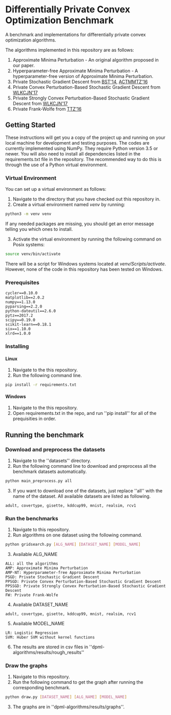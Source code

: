 # Differentially Private Convex Optimization Benchmark

A benchmark and implementations for differentially private convex optimization algorithms.

The algorithms implemented in this repository are as follows:
1. Approximate Minima Perturbation - An original algorithm proposed in our paper.
2. Hyperparameter-free Approximate Minima Perturbation - A hyperparameter-free version of Approximate Minima Perturbation.
3. Private Stochastic Gradient Descent from [BST'14](https://arxiv.org/abs/1405.7085), [ACTMMTZ'16](https://arxiv.org/pdf/1607.00133.pdf)
4. Private Convex Perturbation-Based Stochastic Gradient Descent from [WLKCJN'17](https://arxiv.org/pdf/1606.04722.pdf)
5. Private Strongly Convex Perturbation-Based Stochastic Gradient Descent from [WLKCJN'17](https://arxiv.org/pdf/1606.04722.pdf)
6. Private Frank-Wolfe from [TTZ'16](https://arxiv.org/pdf/1411.5417.pdf)

## Getting Started

These instructions will get you a copy of the project up and running on your local machine for development and testing purposes. The codes are currently implemented using NumPy. They require Python version 3.5 or newer. You will also need to install all dependencies listed in the requirements.txt file in the repository. The recommended way to do this is through the use of a Python virtual environment.

### Virtual Environment

You can set up a virtual environment as follows:

1. Navigate to the directory that you have checked out this repository in.
2. Create a virtual environment named *venv* by running:
```bash
python3 -m venv venv
```
If any needed packages are missing, you should get an error message telling you which ones to install.

3. Activate the virtual environment by running the following command on Posix systems:
```bash
source venv/bin/activate
```
There will be a script for Windows systems located at *venv/Scripts/activate*. However, none of the code in this repository has been tested on Windows.

### Prerequisites

```
cycler==0.10.0
matplotlib==2.0.2
numpy==1.13.0
pyparsing==2.2.0
python-dateutil==2.6.0
pytz==2017.2
scipy==0.19.0
scikit-learn==0.18.1
six==1.10.0
xlrd==1.0.0
```

### Installing

#### Linux

1. Navigate to the this repository.
2. Run the following command line.

```bash
pip install -r requirements.txt
```

#### Windows

1. Navigate to the this repository.
2. Open requirements.txt in the repo, and run ''pip install'' for all of the prequisities in order.

## Running the benchmark

### Download and preprocess the datasets

1. Navigate to the ''datasets'' directory.
2. Run the following command line to download and preprocess all the benchmark datasets automatically.
```bash
python main_preprocess.py all
```
3. If you want to download one of the datasets, just replace ''all'' with the name of the dataset. All available datasets are listed as following.
```
adult, covertype, gisette, kddcup99, mnist, realsim, rcv1
```

### Run the benchmarks

1. Navigate to this repository.
2. Run algorithms on one dataset using the following command.

```bash
python gridsearch.py [ALG_NAME] [DATASET_NAME] [MODEL_NAME]
```

3. Available ALG_NAME
```
ALL: all the algorithms
AMP: Approximate Minima Perturbation
AMP-NT: Hyperparameter-free Approximate Minima Perturbation
PSGD: Private Stochastic Gradient Descent
PPSGD: Private Convex Perturbation-Based Stochastic Gradient Descent
PPSSGD: Private Strongly Convex Perturbation-Based Stochastic Gradient Descent
FW: Private Frank-Wolfe
```

4. Available DATASET_NAME
```
adult, covertype, gisette, kddcup99, mnist, realsim, rcv1
```
5. Available MODEL_NAME
```
LR: Logistic Regression
SVM: Huber SVM without kernel functions
```
6. The results are stored in csv files in ''dpml-algorithms/results/rough_results''

### Draw the graphs

1. Navigate to this repository.
2. Run the following command to get the graph after running the corresponding benchmark.
```bash
python draw.py [DATASET_NAME] [ALG_NAME] [MODEL_NAME]
```
3. The graphs are in ''dpml-algorithms/results/graphs''.

